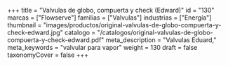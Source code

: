 +++
title = "Valvulas de globo, compuerta y check (Edward)"
id = "130"
marcas = ["Flowserve"]
familias = ["Valvulas"]
industrias = ["Energía"]
thumbnail = "images/productos/original-valvulas-de-globo-compuerta-y-check-edward.jpg"
catalogo = "/catalogos/original-valvulas-de-globo-compuerta-y-check-edward.pdf"
meta_description = "Valvulas Eduard,"
meta_keywords = "valvular para vapor"
weight = 130
draft = false
taxonomyCover = false
+++
